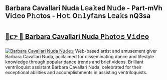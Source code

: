 ## Barbara Cavallari Nuda L𝚎a𝚔ed N𝚞𝚍e - Part-mVh Vi𝚍𝚎o P𝚑𝚘tos - H𝚘𝚝 O𝚗𝚕yf𝚊ns L𝚎a𝚔s nQ3sa

# <h2><a href="http://kfeb8r8.oniu.top/?m=Barbara+Cavallari+Nuda">🔗👉 🔴 Barbara Cavallari Nuda P𝚑ot𝚘𝚜 V𝚒d𝚎o</a></h2>

[![Barbara Cavallari Nuda Nu𝚍e𝚜](https://i.imgur.com/0qMVB7G.gif)](http://kfeb8r8.oniu.top/?m=Barbara+Cavallari+Nuda)
Web-based artist and amusement giver Barbara Cavallari Nuda, acclaimed for disseminating dance and lifestyle knowledge through popular dance trends and brief videos. Brilliant ventriloquist assistant Barbara Cavallari Nuda, celebrated for their exceptional abilities and accomplishments in assisting ventriloquists.  
